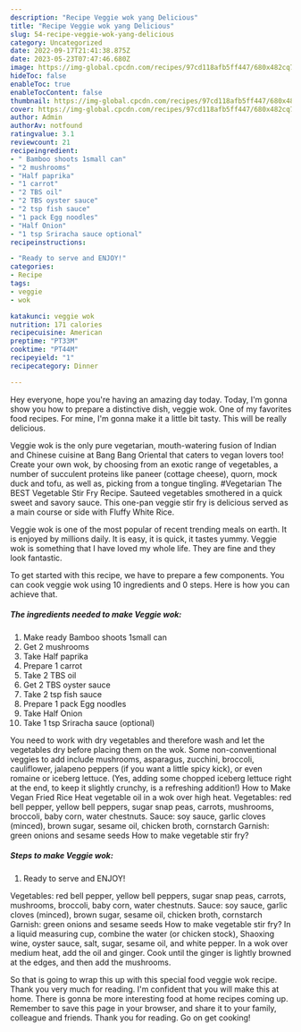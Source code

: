 ```yaml
---
description: "Recipe Veggie wok yang Delicious"
title: "Recipe Veggie wok yang Delicious"
slug: 54-recipe-veggie-wok-yang-delicious
category: Uncategorized
date: 2022-09-17T21:41:38.875Z
date: 2023-05-23T07:47:46.680Z
image: https://img-global.cpcdn.com/recipes/97cd118afb5ff447/680x482cq70/veggie-wok-recipe-main-photo.jpg
hideToc: false
enableToc: true
enableTocContent: false
thumbnail: https://img-global.cpcdn.com/recipes/97cd118afb5ff447/680x482cq70/veggie-wok-recipe-main-photo.jpg
cover: https://img-global.cpcdn.com/recipes/97cd118afb5ff447/680x482cq70/veggie-wok-recipe-main-photo.jpg
author: Admin
authorAv: notfound
ratingvalue: 3.1
reviewcount: 21
recipeingredient:
- " Bamboo shoots 1small can"
- "2 mushrooms"
- "Half paprika"
- "1 carrot"
- "2 TBS oil"
- "2 TBS oyster sauce"
- "2 tsp fish sauce"
- "1 pack Egg noodles"
- "Half Onion"
- "1 tsp Sriracha sauce optional"
recipeinstructions:

- "Ready to serve and ENJOY!"
categories:
- Recipe
tags:
- veggie
- wok

katakunci: veggie wok 
nutrition: 171 calories
recipecuisine: American
preptime: "PT33M"
cooktime: "PT44M"
recipeyield: "1"
recipecategory: Dinner

---
```



Hey everyone, hope you're having an amazing day today. Today, I'm gonna show you how to prepare a distinctive dish, veggie wok. One of my favorites food recipes. For mine, I'm gonna make it a little bit tasty. This will be really delicious.

Veggie wok is the only pure vegetarian, mouth-watering fusion of Indian and Chinese cuisine at Bang Bang Oriental that caters to vegan lovers too! Create your own wok, by choosing from an exotic range of vegetables, a number of succulent proteins like paneer (cottage cheese), quorn, mock duck and tofu, as well as, picking from a tongue tingling. #Vegetarian The BEST Vegetable Stir Fry Recipe. Sauteed vegetables smothered in a quick sweet and savory sauce. This one-pan veggie stir fry is delicious served as a main course or side with Fluffy White Rice.

Veggie wok is one of the most popular of recent trending meals on earth. It is enjoyed by millions daily. It is easy, it is quick, it tastes yummy. Veggie wok is something that I have loved my whole life. They are fine and they look fantastic.


To get started with this recipe, we have to prepare a few components. You can cook veggie wok using 10 ingredients and 0 steps. Here is how you can achieve that.

<!--inarticleads1-->

##### The ingredients needed to make Veggie wok:

1. Make ready  Bamboo shoots 1small can
1. Get 2 mushrooms
1. Take Half paprika
1. Prepare 1 carrot
1. Take 2 TBS oil
1. Get 2 TBS oyster sauce
1. Take 2 tsp fish sauce
1. Prepare 1 pack Egg noodles
1. Take Half Onion
1. Take 1 tsp Sriracha sauce (optional)


You need to work with dry vegetables and therefore wash and let the vegetables dry before placing them on the wok. Some non-conventional veggies to add include mushrooms, asparagus, zucchini, broccoli, cauliflower, jalapeno peppers (if you want a little spicy kick), or even romaine or iceberg lettuce. (Yes, adding some chopped iceberg lettuce right at the end, to keep it slightly crunchy, is a refreshing addition!) How to Make Vegan Fried Rice Heat vegetable oil in a wok over high heat. Vegetables: red bell pepper, yellow bell peppers, sugar snap peas, carrots, mushrooms, broccoli, baby corn, water chestnuts. Sauce: soy sauce, garlic cloves (minced), brown sugar, sesame oil, chicken broth, cornstarch Garnish: green onions and sesame seeds How to make vegetable stir fry? 

<!--inarticleads2-->

##### Steps to make Veggie wok:


1. Ready to serve and ENJOY!

Vegetables: red bell pepper, yellow bell peppers, sugar snap peas, carrots, mushrooms, broccoli, baby corn, water chestnuts. Sauce: soy sauce, garlic cloves (minced), brown sugar, sesame oil, chicken broth, cornstarch Garnish: green onions and sesame seeds How to make vegetable stir fry? In a liquid measuring cup, combine the water (or chicken stock), Shaoxing wine, oyster sauce, salt, sugar, sesame oil, and white pepper. In a wok over medium heat, add the oil and ginger. Cook until the ginger is lightly browned at the edges, and then add the mushrooms. 

So that is going to wrap this up with this special food veggie wok recipe. Thank you very much for reading. I'm confident that you will make this at home. There is gonna be more interesting food at home recipes coming up. Remember to save this page in your browser, and share it to your family, colleague and friends. Thank you for reading. Go on get cooking!
